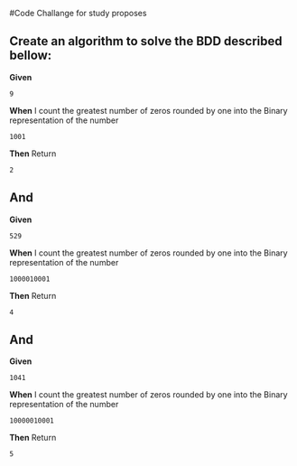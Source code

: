 #Code Challange for study proposes

## Create an algorithm to solve the BDD described bellow:

**Given**

```9```

**When** I count the greatest number of zeros rounded by one into the Binary representation of the number

```1001```

**Then** Return

```2```

## And

**Given**

```529```

**When** I count the greatest number of zeros rounded by one into the Binary representation of the number

```1000010001```

**Then** Return

```4```

## And

**Given**

```1041```

**When** I count the greatest number of zeros rounded by one into the Binary representation of the number

```10000010001```

**Then** Return

```5```



